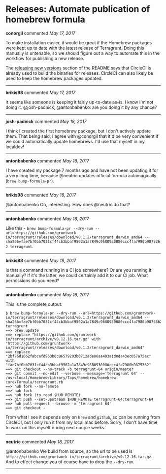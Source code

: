 # Releases: Automate publication of homebrew formula

**conorgil** commented *May 17, 2017*

To make installation easier, it would be great if the Homebrew packages were kept up to date with the latest release of Terragrunt. Doing this manually is untenable, so we should figure out a way to automate this in the workflow for publishing a new release.

The [releasing new versions](https://github.com/gruntwork-io/terragrunt/tree/7ed21eea52bfe085c67c52c9e58588786b59e769#releasing-new-versions) section of the README says that CircleCI is already used to build the binaries for releases. CircleCI can also likely be used to keep the homebrew packages updated.
<br />
***


**brikis98** commented *May 17, 2017*

It seems like someone is keeping it fairly up-to-date as-is. I know I'm not doing it. @josh-padnick, @antonbabenko: are you doing it by any chance?
***

**josh-padnick** commented *May 18, 2017*

I think I created the first homebrew package, but I don't actively update them. That being said, I agree with @conorgil that it'd be very convenient if we could automatically update homebrews. I'd use that myself in my localdev!
***

**antonbabenko** commented *May 18, 2017*

I have created my package 7 months ago and have not been updating it for a very long time, because @neutric updates official formula automagically (`brew bump-formula-pr`).
***

**brikis98** commented *May 18, 2017*

@antonbabenko Oh, interesting. How does @neutric do that?
***

**antonbabenko** commented *May 18, 2017*

Like this - `brew bump-formula-pr --dry-run --url=https://github.com/gruntwork-io/terragrunt/releases/download/v0.1.2/terragrunt_darwin_amd64 --sha256=fae7bf0bb7031cf44cb3bbaf9562a1a7849c9680930080ccc4fa7980b9875362 terragrunt`.
***

**brikis98** commented *May 18, 2017*

Is that a command running in a CI job somewhere? Or are you running it manually? If it's the latter, we could certainly add it to our CI job. What permissions do you need?
***

**antonbabenko** commented *May 18, 2017*

This is the complete output:
```
$ brew bump-formula-pr --dry-run --url=https://github.com/gruntwork-io/terragrunt/releases/download/v0.1.2/terragrunt_darwin_amd64 --sha256=fae7bf0bb7031cf44cb3bbaf9562a1a7849c9680930080ccc4fa7980b9875362 terragrunt
==> brew update
==> replace "https://github.com/gruntwork-io/terragrunt/archive/v0.12.16.tar.gz" with "https://github.com/gruntwork-io/terragrunt/releases/download/v0.1.2/terragrunt_darwin_amd64"
==> replace "2bf76d1662fabcefd963b6c86579203b0712ade88aa403a1d0da43ec057a75ac" with "fae7bf0bb7031cf44cb3bbaf9562a1a7849c9680930080ccc4fa7980b9875362"
==> git checkout --no-track -b terragrunt-64 origin/master
==> git commit --no-edit --verbose --message='terragrunt 64' -- /usr/local/Homebrew/Library/Taps/homebrew/homebrew-core/Formula/terragrunt.rb
==> hub fork --no-remote
==> hub fork
==> hub fork (to read $HUB_REMOTE)
==> git push --set-upstream $HUB_REMOTE terragrunt-64:terragrunt-64
==> hub pull-request --browse -m 'terragrunt 64'
==> git checkout -
```

From what I see it depends only on `brew` and `github`, so can be running from CircleCI, but I only run it from my local mac before. Sorry, I don't have time to work on this myself during next couple weeks.
***

**neutric** commented *May 18, 2017*

@antonbabenko We build from source, so the url to be used is `https://github.com/gruntwork-io/terragrunt/archive/v0.12.16.tar.gz`. And to effect change you of course have to drop the `--dry-run`.
***

